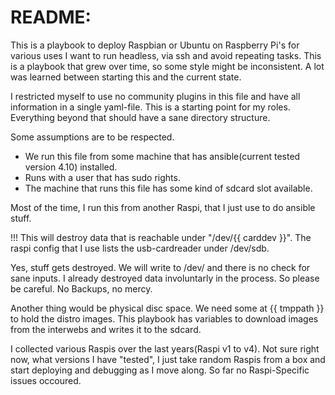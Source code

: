 #   README:
This is a playbook to deploy Raspbian or Ubuntu on Raspberry Pi's for various uses
I want to run headless, via ssh and avoid repeating tasks.
This is a playbook that grew over time, so some style might be inconsistent.
A lot was learned between starting this and the current state.

I restricted myself to use no community plugins in this file and have all information in a single yaml-file.
This is a starting point for my roles. 
Everything beyond that should have a sane directory structure.

Some assumptions are to be respected.
- We run this file from some machine that has ansible(current tested version 4.10) installed.
- Runs with a user that has sudo rights.
- The machine that runs this file has some kind of sdcard slot available.

Most of the time, I run this from another Raspi, that I just use to do ansible stuff.

!!! This will destroy data that is reachable under "/dev/{{ carddev }}". 
    The raspi config that I use lists the usb-cardreader under /dev/sdb.

Yes, stuff gets destroyed. We will write to /dev/ and there is no check for sane inputs.
I already destroyed data involuntarly in the process. So please be careful. No Backups, no mercy.

Another thing would be physical disc space. 
We need some at {{ tmppath }} to hold the distro images.
This playbook has variables to download images from the interwebs and writes it to the sdcard.

I collected various Raspis over the last years(Raspi v1 to v4). Not sure right now, what versions I have "tested", I just take random Raspis from a box and start deploying and debugging as I move along. So far no Raspi-Specific issues occoured.
